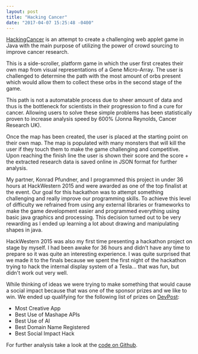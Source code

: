 ```yaml
--- 
layout: post 
title: "Hacking Cancer" 
date: "2017-04-07 15:25:48 -0400" 
---
```


[HackingCancer](https://github.com/Guppster/HackingCancer) is an attempt to 
create a challenging web applet game in Java with the main purpose of utilizing
the power of crowd sourcing to improve cancer research.

<amp-img width="98" height="50" layout="responsive" src="{{ site.baseurl }}/assets/images/hackingcancer.jpg"></amp-img>

This is a side-scroller, platform game in which the user first creates their
own map from visual representations of a Gene Micro-Array. The user is
challenged to determine the path with the most amount of orbs present which
would allow them to collect these orbs in the second stage of the game. 

This path is not a automatable process due to sheer amount of data and thus is
the bottleneck for scientists in their progression to find a cure for cancer.
Allowing users to solve these simple problems has been statistically proven to
increase analysis speed by 600% (Jonna Reynolds, Cancer Research UK).

Once the map has been created, the user is placed at the starting point on
their own map. The map is populated with many monsters that will kill the user
if they touch them to make the game challenging and competitive. Upon reaching
the finish line the user is shown their score and the score + the extracted
research data is saved online in JSON format for further analysis. 

My partner, Konrad Pfundner, and I programmed this project in under 36 hours at
HackWestern 2015 and were awarded as one of the top finalist at the event. Our
goal for this hackathon was to attempt something challenging and really improve
our programming skills. To achieve this level of difficulty we refrained from using
any external libraries or frameworks to make the game development easier and 
programmed everything using basic java graphics and processing. This decision
turned out to be very rewarding as I ended up learning a lot about drawing and 
manipulating shapes in java.

HackWestern 2015 was also my first time presenting a hackathon project on stage 
by myself. I had been awake for 36 hours and didn't have any time to prepare so it was
quite an interesting experience. I was quite surprised that we made it to the finals 
because we spent the first night of the hackathon trying to hack the internal
display system of a Tesla... that was fun, but didn't work out very well. 

While thinking of ideas we were trying to make something that would cause a 
social impact because that was one of the sponsor prizes and we like to win.
We ended up qualifying for the following list of prizes on [DevPost](https://hackwestern.devpost.com/submissions/35020-hackingcancer):


* Most Creative App 
* Best Use of Mashape APIs 
* Best Use of AI 
* Best Domain Name Registered 
* Best Social Impact Hack


For further analysis take a look at the [code on Github](https://github.com/Guppster/HackingCancer).
